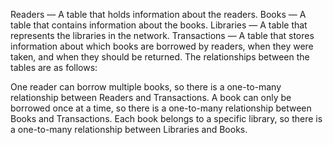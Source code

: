 Readers — A table that holds information about the readers.
Books — A table that contains information about the books.
Libraries — A table that represents the libraries in the network.
Transactions — A table that stores information about which books are borrowed by readers, when they were taken, and when they should be returned.
The relationships between the tables are as follows:

One reader can borrow multiple books, so there is a one-to-many relationship between Readers and Transactions.
A book can only be borrowed once at a time, so there is a one-to-many relationship between Books and Transactions.
Each book belongs to a specific library, so there is a one-to-many relationship between Libraries and Books.
